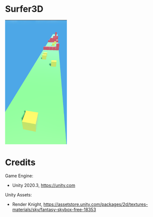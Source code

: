 # Surfer3D

<img src="Screenshots/Screenshot1.png" width="40%">

# Credits

Game Engine:

- Unity 2020.3, https://unity.com

Unity Assets:

- Render Knight, https://assetstore.unity.com/packages/2d/textures-materials/sky/fantasy-skybox-free-18353
